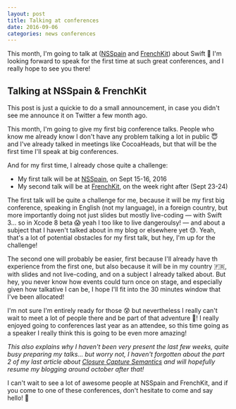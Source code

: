 ```yaml
---
layout: post
title: Talking at conferences
date: 2016-09-06
categories: news conferences
---
```


This month, I'm going to talk at ([NSSpain](http://2016.nsspain.com) and [FrenchKit](http://frenchkit.fr)) about Swift 🎉 I'm looking forward to speak for the first time at such great conferences, and I really hope to see you there!

## Talking at NSSpain & FrenchKit

This post is just a quickie to do a small announcement, in case you didn't see me announce it on Twitter a few month ago.

This month, I'm going to give my first big conference talks. People who know me already know I don't have any problem talking a lot in public 😇 and I've already talked in meetings like CocoaHeads, but that will be the first time I'll speak at big conferences.

And for my first time, I already chose quite a challenge:

* My first talk will be at [NSSpain](http://2016.nsspain.com), on Sept 15-16, 2016
* My second talk will be at [FrenchKit](http://frenchkit.fr), on the week right after (Sept 23-24)

The first talk will be quite a challenge for me, because it will be my first big conference, speaking in English (not my language), in a foreign country, but more importantly doing not just slides but mostly live-coding — with Swift 3… so in Xcode 8 beta 😱 yeah I too like to live dangeroulsy! — and about a subject that I haven't talked about in my blog or elsewhere yet 😓. Yeah, that's a lot of potential obstacles for my first talk, but hey, I'm up for the challenge!

The second one will probably be easier, first because I'll already have th experience from the first one, but also because it will be in my country 🇫🇷, with slides and not live-coding, and on a subject I already talked about. But hey, you never know how events could turn once on stage, and especially given how talkative I can be, I hope I'll fit into the 30 minutes window that I've been allocated!

I'm not sure I'm entirely ready for those 😰 but nevertheless I really can't wait to meet a lot of people there and be part of that adventure 🎉! I really enjoyed going to conferences last year as an attendee, so this time going as a speaker I really think this is going to be even more amazing!

_This also explains why I haven't been very present the last few weeks, quite busy preparing my talks… but worry not, I haven't forgotten about the part 2 of my last article about [Closure Capture Semantics](/swift/closures/2016/07/25/closure-capture-1/) and will hopefully resume my blogging around october after that!_

I can't wait to see a lot of awesome people at NSSpain and FrenchKit, and if you come to one of these conferences, don't hesitate to come and say hello! 👋
